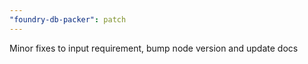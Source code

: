 ```yaml
---
"foundry-db-packer": patch
---
```


Minor fixes to input requirement, bump node version and update docs
